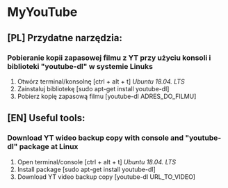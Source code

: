 # MyYouTube

## [PL] Przydatne narzędzia:

### Pobieranie kopii zapasowej filmu z YT przy użyciu konsoli i biblioteki "youtube-dl" w systemie Linuks
1. Otwórz terminal/konsolnę [ctrl + alt + t] *Ubuntu 18.04. LTS*
2. Zainstaluj bibliotekę [sudo apt-get install youtube-dl]
3. Pobierz kopię zapasową filmu [youtube-dl ADRES_DO_FILMU]

## [EN] Useful tools: 

### Download YT wideo backup copy with console and "youtube-dl" package at Linux
1. Open terminal/console [ctrl + alt + t] *Ubuntu 18.04. LTS*
2. Install package [sudo apt-get install youtube-dl]
3. Download YT video backup copy [youtube-dl URL_TO_VIDEO]
